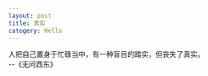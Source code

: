 ```yaml
---
layout: post
title: 真实
catogery: Hello
---
```


人把自己置身于忙碌当中，有一种盲目的踏实，但丧失了真实。  
--《无问西东》




    


 

 



